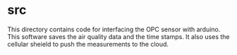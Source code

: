 # src

This directory contains code for interfacing the OPC sensor with arduino. This software saves the air quality data and the time stamps. It also uses the cellular sheield to push the measurements to the cloud.